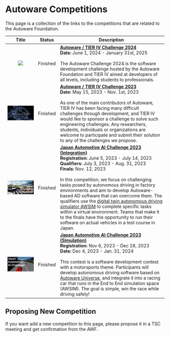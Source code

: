 # Autoware Competitions

This page is a collection of the links to the competitions that are related to the Autoware Foundation.

|                             Title                             |  Status  | Description                                                                                                                                                                                                                                                                                                                                                                                                                                                                                                                                                                                                                                                                                                               |
| :-----------------------------------------------------------: | :------: | ------------------------------------------------------------------------------------------------------------------------------------------------------------------------------------------------------------------------------------------------------------------------------------------------------------------------------------------------------------------------------------------------------------------------------------------------------------------------------------------------------------------------------------------------------------------------------------------------------------------------------------------------------------------------------------------------------------------------- |
| <img src="https://autoware.org/wp-content/uploads/2024/05/AWF-Challenge-2025_AWF-header2.png" width = 640px > | Finished  | **[Autoware / TIER IV Challenge 2024](https://autoware.org/autoware-challenge-2023)** <br> **Date:** June 1, 2024 - January 31st, 2025 <br><br> The Autoware Challenge 2024 is the software development challenge hosted by the Autoware Foundation and TIER IV aimed at developers of all levels, including students to professionals.                                                                                                                                                                                                                    |
| <img src="images/autoware_challenge_2023.png" width = 640px > | Finished  | **[Autoware / TIER IV Challenge 2023](https://autoware.org/autoware-challenge-2023)** <br> **Date:** May 15, 2023 - Nov. 1st, 2023 <br><br> As one of the main contributors of Autoware, TIER IV has been facing many difficult challenges through development, and TIER IV would like to sponsor a challenge to solve such engineering challenges. Any researchers, students, individuals or organizations are welcome to participate and submit their solution to any of the challenges we propose.                                                                                                                                                                                                                     |
|    <img src="images/ai_challenge_2023.png" width = 640px >    | Finished | **[Japan Automotive AI Challenge 2023 (Integration)](https://www.jsae.or.jp/jaaic/2023_summary.php)** <br> **Registration:** June 5, 2023 - July 14, 2023 <br>**Qualifiers:** July 3, 2023 - Aug. 31, 2023 <br>**Finals:** Nov. 12, 2023<br><br> In this competition, we focus on challenging tasks posed by autonomous driving in factory environments and aim to develop Autoware-based AD software that can overcome them. The qualifiers use the [digital twin autonomous driving simulator AWSIM](https://tier4.github.io/AWSIM/) to complete specific tasks within a virtual environment. Teams that make it to the finals have the opportunity to run their software on actual vehicles in a test course in Japan. |
| <img src="images/ai_challenge2023-racing.jpg" width = 640px > | Finished  | **[Japan Automotive AI Challenge 2023 (Simulation)](https://www.jsae.or.jp/jaaic/2023_simulation.php)** <br> **Registration:** Nov 6, 2023 - Dec 28, 2023 <br>**Date:** Dec 4, 2023 - Jan. 31, 2024 <br><br> This contest is a software development contest with a motorsports theme. Participants will develop autonomous driving software based on [Autoware Universe](https://github.com/autowarefoundation/autoware_universe), and integrate it into a racing car that runs in the End to End simulation space (AWSIM). The goal is simple, win the race while driving safely!                                                                                                                                        |

## Proposing New Competition

If you want add a new competition to this page, please propose it in a TSC meeting and get confirmation from the AWF.
